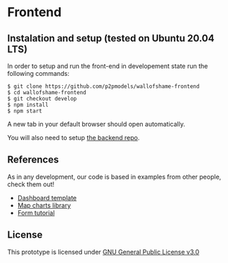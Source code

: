 # __Frontend__

## Instalation and setup (tested on Ubuntu 20.04 LTS)

In order to setup and run the front-end in developement state run the following commands:

```
$ git clone https://github.com/p2pmodels/wallofshame-frontend
$ cd wallofshame-frontend
$ git checkout develop
$ npm install
$ npm start
```

A new tab in your default browser should open automatically.

You will also need to setup [the backend repo](https://github.com/P2PModels/wallofshame-backend).

## References

As in any development, our code is based in examples from other people, check them out!
-   [Dashboard template](https://github.com/mui-org/material-ui/tree/master/docs/src/pages/getting-started/templates/dashboard)
-   [Map charts library](https://www.react-simple-maps.io/)
-   [Form tutorial](https://www.youtube.com/watch?v=-XKaSCU0ZLM)

## License

This prototype is licensed under [GNU General Public License v3.0](https://www.gnu.org/licenses/gpl-3.0.en.html)
